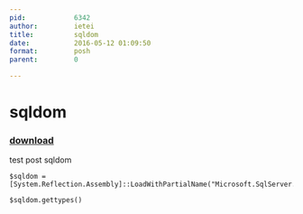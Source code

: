 ```yaml
---
pid:            6342
author:         ietei
title:          sqldom
date:           2016-05-12 01:09:50
format:         posh
parent:         0

---
```


# sqldom

### [download](Scripts\6342.ps1)

test post sqldom

```posh
$sqldom = [System.Reflection.Assembly]::LoadWithPartialName("Microsoft.SqlServer.TransactSql.ScriptDom");

$sqldom.gettypes()
```
